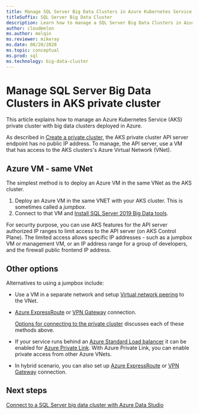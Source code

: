 ```yaml
---
title: Manage SQL Server Big Data Clusters in Azure Kubernetes Service (AKS) private cluster
titleSuffix: SQL Server Big Data Cluster
description: Learn how to manage a SQL Server Big Data Clusters in Azure Kubernetes Service (AKS) private cluster.
author: cloudmelon
ms.author: melqin
ms.reviewer: mikeray
ms.date: 08/20/2020
ms.topic: conceptual
ms.prod: sql
ms.technology: big-data-cluster
---
```


# Manage SQL Server Big Data Clusters in AKS private cluster

This article explains how to manage an Azure Kubernetes Service (AKS) private cluster with big data clusters deployed in Azure.

As described in [Create a private cluster](/azure/aks/private-clusters/), the AKS private cluster API server endpoint has no public IP address. To manage, the API server, use a VM that has access to the AKS clusters's Azure Virtual Network (VNet).

## Azure VM - same VNet

The simplest method is to deploy an Azure VM in the same VNet as the AKS cluster.

1. Deploy an Azure VM in the same VNET with your AKS cluster. This is sometimes called a *jumpbox*.
1. Connect to that VM and [Install SQL Server 2019 Big Data tools](deployment-guidance.md#install-sql-server-2019-big-data-tools).

For security purpose, you can use AKS features for the API server authorized IP ranges to limit access to the API server (on AKS Control Plane). The limited access allows specific IP addresses - such as a jumpbox VM or management VM, or an IP address range for a group of developers, and the firewall public frontend IP address.

## Other options

Alternatives to using a jumpbox include:

* Use a VM in a separate network and setup [Virtual network peering](/azure/virtual-network/virtual-network-peering-overview) to the VNet.

* [Azure ExpressRoute](/azure/expressroute/expressroute-introduction) or [VPN Gateway](/azure/vpn-gateway/vpn-gateway-about-vpngateways) connection.

   [Options for connecting to the private cluster](/azure/aks/private-clusters#options-for-connecting-to-the-private-cluster) discusses each of these methods above.

* If your service runs behind an [Azure Standard Load balancer](/azure/aks/load-balancer-standard) it can be enabled for [Azure Private Link](/azure/private-link/private-link-service-overview#limitations). With Azure Private Link, you can enable private access from other Azure VNets.

* In hybrid scenario, you can also set up [Azure ExpressRoute](/azure/expressroute/expressroute-introduction) or [VPN Gateway](/azure/vpn-gateway/vpn-gateway-about-vpngateways) connection.

## Next steps

[Connect to a SQL Server big data cluster with Azure Data Studio](connect-to-big-data-cluster.md)